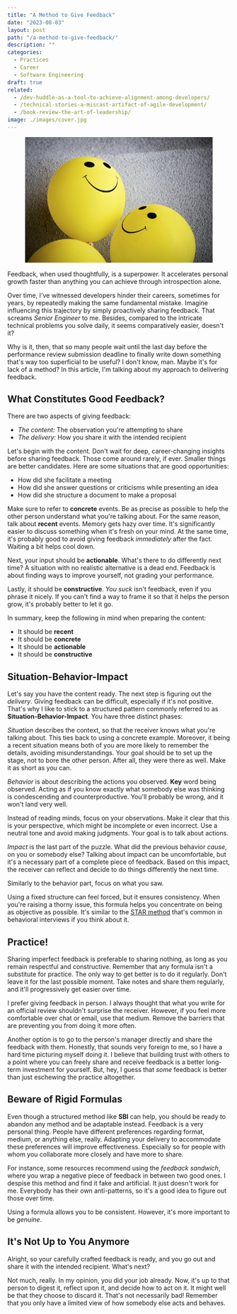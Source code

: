 ```yaml
---
title: "A Method to Give Feedback"
date: "2023-08-03"
layout: post
path: "/a-method-to-give-feedback/"
description: ""
categories:
  - Practices
  - Career
  - Software Engineering
draft: true
related:
  - /dev-huddle-as-a-tool-to-achieve-alignment-among-developers/
  - /technical-stories-a-miscast-artifact-of-agile-development/
  - /book-review-the-art-of-leadership/
image: ./images/cover.jpg
---
```


<figure class="figure figure--right">
  <img src="./images/cover.jpg" alt="Retrospective" />
</figure>

Feedback, when used thoughtfully, is a superpower. It accelerates personal growth faster than anything you can achieve through introspection alone.

Over time, I've witnessed developers hinder their careers, sometimes for years, by repeatedly making the same fundamental mistake. Imagine influencing this trajectory by simply proactively sharing feedback. That screams _Senior Engineer_ to me. Besides, compared to the intricate technical problems you solve daily, it seems comparatively easier, doesn't it?

Why is it, then, that so many people wait until the last day before the performance review submission deadline to finally write down something that's way too superficial to be useful? I don't know, man. Maybe it's for lack of a method? In this article, I'm talking about my approach to delivering feedback.

## What Constitutes Good Feedback?

There are two aspects of giving feedback:

- *The content:* The observation you're attempting to share
- *The delivery:* How you share it with the intended recipient

Let's begin with the content. Don't wait for deep, career-changing insights before sharing feedback. Those come around rarely, if ever. Smaller things are better candidates. Here are some situations that are good opportunities:

- How did she facilitate a meeting
- How did she answer questions or criticisms while presenting an idea
- How did she structure a document to make a proposal

Make sure to refer to **concrete** events. Be as precise as possible to help the other person understand what you're talking about. For the same reason, talk about **recent** events. Memory gets hazy over time. It's significantly easier to discuss something when it's fresh on your mind. At the same time, it's probably good to avoid giving feedback _immediately_ after the fact. Waiting a bit helps cool down.

Next, your input should be **actionable**. What's there to do differently next time? A situation with no realistic alternative is a dead end. Feedback is about finding ways to improve yourself, not grading your performance.

Lastly, it should be **constructive**. _You suck_ isn't feedback, even if you phrase it nicely. If you can't find a way to frame it so that it helps the person grow, it's probably better to let it go.

In summary, keep the following in mind when preparing the content:

- It should be **recent**
- It should be **concrete**
- It should be **actionable**
- It should be **constructive**

## Situation-Behavior-Impact

Let's say you have the content ready. The next step is figuring out the _delivery_. Giving feedback can be difficult, especially if it's not positive. That's why I like to stick to a structured pattern commonly referred to as **Situation-Behavior-Impact**. You have three distinct phases:

*Situation* describes the context, so that the receiver knows what you're talking about. This ties back to using a concrete example. Moreover, it being a recent situation means both of you are more likely to remember the details, avoiding misunderstandings. Your goal should be to set up the stage, not to bore the other person. After all, they were there as well. Make it as short as you can.

*Behavior* is about describing the actions you observed. **Key** word being observed. Acting as if you know exactly what somebody else was thinking is condescending and counterproductive. You'll probably be wrong, and it won't land very well.

Instead of reading minds, focus on your observations. Make it clear that this is your perspective, which might be incomplete or even incorrect. Use a neutral tone and avoid making judgments. Your goal is to talk about actions.

*Impact* is the last part of the puzzle. What did the previous behavior _cause_, on you or somebody else? Talking about impact can be uncomfortable, but it's a necessary part of a complete piece of feedback. Based on this impact, the receiver can reflect and decide to do things differently the next time.

Similarly to the behavior part, focus on what you saw.

Using a fixed structure can feel forced, but it ensures consistency. When you're raising a thorny issue, this formula helps you concentrate on being as objective as possible. It's similar to the [STAR method](../the-behavioral-interview/) that's common in behavioral interviews if you think about it.

## Practice!

Sharing imperfect feedback is preferable to sharing nothing, as long as you remain respectful and constructive. Remember that any formula isn't a substitute for practice. The only way to get better is to do it regularly. Don't leave it for the last possible moment. Take notes and share them regularly, and it'll progressively get easier over time. 

I prefer giving feedback in person. I always thought that what you write for an official review shouldn't surprise the receiver. However, if you feel more comfortable over chat or email, use that medium. Remove the barriers that are preventing you from doing it more often.

Another option is to go to the person's manager directly and share the feedback with them. Honestly, that sounds very foreign to me, so I have a hard time picturing myself doing it. I believe that building trust with others to a point where you can freely share and receive feedback is a better long-term investment for yourself. But, hey, I guess that _some_ feedback is better than just eschewing the practice altogether.

## Beware of Rigid Formulas

Even though a structured method like **SBI** can help, you should be ready to abandon any method and be adaptable instead. Feedback is a very personal thing. People have different preferences regarding format, medium, or anything else, really. Adapting your delivery to accommodate these preferences will improve effectiveness. Especially so for people with whom you collaborate more closely and have more to share.

For instance, some resources recommend using the _feedback sandwich_, where you wrap a negative piece of feedback in between two good ones. I despise this method and find it fake and artificial. It just doesn't work for me. Everybody has their own anti-patterns, so it's a good idea to figure out those over time.

Using a formula allows you to be consistent. However, it's more important to be _genuine_.

## It's Not Up to You Anymore

Alright, so your carefully crafted feedback is ready, and you go out and share it with the intended recipient. What's next?

Not much, really. In my opinion, you did your job already. Now, it's up to that person to digest it, reflect upon it, and decide how to act on it. It might well be that they choose to discard it. That's not necessarily bad! Remember that you only have a limited view of how somebody else acts and behaves.
